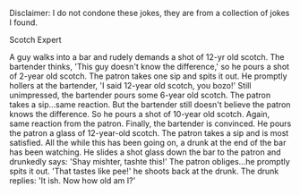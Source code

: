 Disclaimer: I do not condone these jokes, they are from a collection of jokes I found.

Scotch Expert

A guy walks into a bar and rudely demands a shot of 12-yr old scotch. 
The bartender thinks, 'This guy doesn't know the difference,' so he pours a shot of 2-year old scotch. 
The patron takes one sip and spits it out. He promptly hollers at the bartender, 'I said 12-year old scotch, you bozo!' 
Still unimpressed, the bartender pours some 6-year old scotch. 
The patron takes a sip...same reaction. 
But the bartender still doesn't believe the patron knows the difference. So he pours a shot of 10-year old scotch. Again, same reaction from the patron. 
Finally, the bartender is convinced. He pours the patron a glass of 12-year-old scotch. The patron takes a sip and is most satisfied. 
All the while this has been going on, a drunk at the end of the bar has been watching. 
He slides a shot glass down the bar to the patron and drunkedly says: 'Shay mishter, tashte this!' The patron obliges...he promptly spits it out. 
'That tastes like pee!' he shoots back at the drunk. 
The drunk replies: 'It ish. Now how old am I?'

